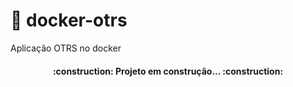 # 🚧 docker-otrs 
Aplicação OTRS no docker

<h4 align="center"> 
    :construction:  Projeto em construção...  :construction:
</h4>
